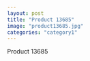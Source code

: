```yaml
---
layout: post
title: "Product 13685"
image: "product13685.jpg"
categories: "category1"
---
```

Product 13685
